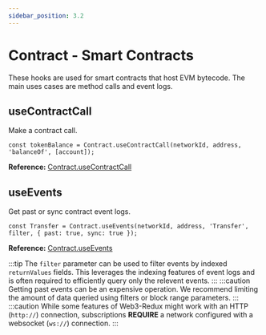 ```yaml
---
sidebar_position: 3.2
---
```


# Contract - Smart Contracts

These hooks are used for smart contracts that host EVM bytecode. The main uses cases are method calls and event logs.

## useContractCall

Make a contract call.

```tsx
const tokenBalance = Contract.useContractCall(networkId, address, 'balanceOf', [account]);
```

**Reference:** [Contract.useContractCall](../web3-redux-reference/namespaces/Contract.md#usecontractcall)

## useEvents

Get past or sync contract event logs.

```tsx
const Transfer = Contract.useEvents(networkId, address, 'Transfer', filter, { past: true, sync: true });
```

**Reference:** [Contract.useEvents](../web3-redux-reference/namespaces/Contract.md#useevents)

:::tip
The `filter` parameter can be used to filter events by indexed `returnValues` fields. This leverages the indexing features of event logs and is often required to efficiently query only the relevent events.
:::
:::caution
Getting past events can be an expensive operation. We recommend limiting the amount of data queried using filters or block range parameters.
:::
:::caution
While some features of Web3-Redux might work with an HTTP (`http://`) connection, subscriptions **REQUIRE** a network configured with a websocket (`ws://`) connection.
:::
